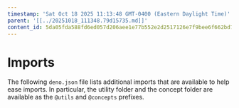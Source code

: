 ```yaml
---
timestamp: 'Sat Oct 18 2025 11:13:48 GMT-0400 (Eastern Daylight Time)'
parent: '[[../20251018_111348.79d15735.md]]'
content_id: 5da05fda588fd6ed057d206aee1e77b552e2d2517126e7f9bee6f662bd7c0afe
---
```


# Imports

The following `deno.json` file lists additional imports that are available to help ease imports. In particular, the utility folder and the concept folder are available as the `@utils` and `@concepts` prefixes.
